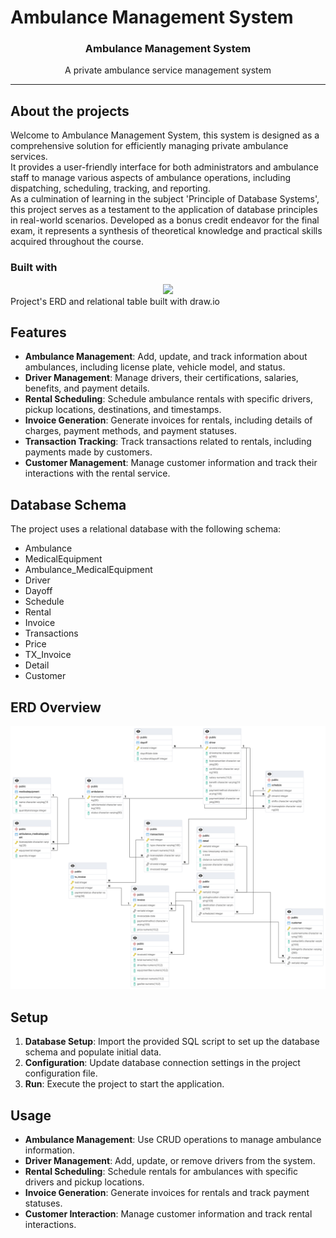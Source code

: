 # Ambulance Management System
<h3 align="center">Ambulance Management System</h3>
<p align="center">
A private ambulance service management system 
</p>
<hr>

## About the projects
Welcome to Ambulance Management System, this system is designed as a comprehensive solution for efficiently managing private ambulance services. <br>
It provides a user-friendly interface for both administrators and ambulance staff to manage various aspects of ambulance operations, including dispatching, scheduling, tracking, and reporting. <br>
As a culmination of learning in the subject 'Principle of Database Systems', this project serves as a testament to the application of database principles in real-world scenarios. Developed as a bonus credit endeavor for the final exam, it represents a synthesis of theoretical knowledge and practical skills acquired throughout the course.

### Built with
<div align="center">
    <img src="https://skillicons.dev/icons?i=postgres"/> <br>
</div>
Project's ERD and relational table built with draw.io

## Features
- **Ambulance Management**: Add, update, and track information about ambulances, including license plate, vehicle model, and status.
- **Driver Management**: Manage drivers, their certifications, salaries, benefits, and payment details.
- **Rental Scheduling**: Schedule ambulance rentals with specific drivers, pickup locations, destinations, and timestamps.
- **Invoice Generation**: Generate invoices for rentals, including details of charges, payment methods, and payment statuses.
- **Transaction Tracking**: Track transactions related to rentals, including payments made by customers.
- **Customer Management**: Manage customer information and track their interactions with the rental service.

## Database Schema
The project uses a relational database with the following schema:
- Ambulance
- MedicalEquipment
- Ambulance_MedicalEquipment
- Driver
- Dayoff
- Schedule
- Rental
- Invoice
- Transactions
- Price
- TX_Invoice
- Detail
- Customer

## ERD Overview
![ERD Overview](ERD/ERD.pgerd.png)

## Setup
1. **Database Setup**: Import the provided SQL script to set up the database schema and populate initial data.
2. **Configuration**: Update database connection settings in the project configuration file.
3. **Run**: Execute the project to start the application.

## Usage
- **Ambulance Management**: Use CRUD operations to manage ambulance information.
- **Driver Management**: Add, update, or remove drivers from the system.
- **Rental Scheduling**: Schedule rentals for ambulances with specific drivers and pickup locations.
- **Invoice Generation**: Generate invoices for rentals and track payment statuses.
- **Customer Interaction**: Manage customer information and track rental interactions.


